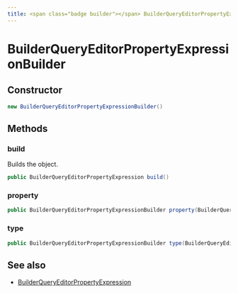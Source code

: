 ```yaml
---
title: <span class="badge builder"></span> BuilderQueryEditorPropertyExpressionBuilder
---
```

# <span class="badge builder"></span> BuilderQueryEditorPropertyExpressionBuilder

## Constructor

```java
new BuilderQueryEditorPropertyExpressionBuilder()
```
## Methods

### <span class="badge object-method"></span> build

Builds the object.

```java
public BuilderQueryEditorPropertyExpression build()
```

### <span class="badge object-method"></span> property

```java
public BuilderQueryEditorPropertyExpressionBuilder property(BuilderQueryEditorProperty property)
```

### <span class="badge object-method"></span> type

```java
public BuilderQueryEditorPropertyExpressionBuilder type(BuilderQueryEditorExpressionType type)
```

## See also

 * <span class="badge object-type-class"></span> [BuilderQueryEditorPropertyExpression](./object-BuilderQueryEditorPropertyExpression.md)
